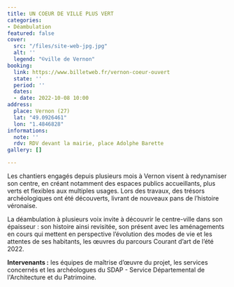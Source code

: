 ```yaml
---
title: UN COEUR DE VILLE PLUS VERT
categories:
- Déambulation
featured: false
cover:
  src: "/files/site-web-jpg.jpg"
  alt: ''
  legend: "©ville de Vernon"
booking:
  link: https://www.billetweb.fr/vernon-coeur-ouvert
  state: ''
  period: ''
  dates:
  - date: 2022-10-08 10:00
address:
  place: Vernon (27)
  lat: "49.0926461"
  lon: "1.4846828"
informations:
  note: ''
  rdv: RDV devant la mairie, place Adolphe Barette
gallery: []

---
```

Les chantiers engagés depuis plusieurs mois à Vernon visent à redynamiser son centre, en créant notamment des espaces publics accueillants, plus verts et flexibles aux multiples usages. Lors des travaux, des trésors archéologiques ont été découverts, livrant de nouveaux pans de l’histoire véronaise. 

La déambulation à plusieurs voix invite à découvrir le centre-ville dans son épaisseur : son histoire ainsi revisitée, son présent avec les aménagements en cours qui mettent en perspective l’évolution des modes de vie et les attentes de ses habitants, les œuvres du parcours Courant d’art de l’été 2022.

**Intervenants :** les équipes de maîtrise d’œuvre du projet, les services concernés et les archéologues du SDAP - Service Départemental de l'Architecture et du Patrimoine.
